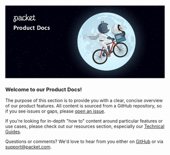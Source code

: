 ![enable backend transfer](/images/packet-product-docs.png)

### Welcome to our Product Docs!
The purpose of this section is to provide you with a clear, concise overview of our product features. All content is sourced from a GitHub repository, so if you see issues or gaps, please [open an issue](https://github.com/packethost/docs/issues/new).

If you're looking for in-depth "how to" content around particular features or use cases, please check out our resources section, especially our [Technical Guides](https://www.packet.com/resources/guides).

Questions or comments? We'd love to hear from you either on [GitHub](https://github.com/packethost/docs) or via [support@packet.com](mailto:support@packet.com).

